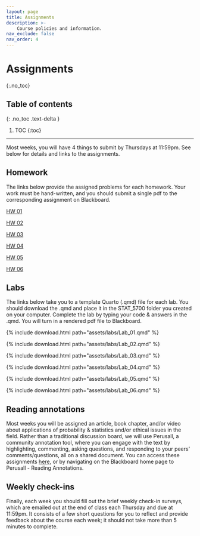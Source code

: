 ```yaml
---
layout: page
title: Assignments
description: >-
    Course policies and information.
nav_exclude: false
nav_order: 4
---
```


# Assignments
{:.no_toc}

## Table of contents
{: .no_toc .text-delta }

1. TOC
{:toc}

---

Most weeks, you will have 4 things to submit by Thursdays at 11:59pm. See below for details and links to the assignments. 

## Homework

The links below provide the assigned problems for each homework. Your work must be hand-written, and you should submit a single pdf to the corresponding assignment on Blackboard.

[HW 01](https://kgfitzgerald.github.io/stat-5700/assets/homework/HW_01.pdf)

[HW 02](https://kgfitzgerald.github.io/stat-5700/assets/homework/HW_02.pdf)

[HW 03](https://kgfitzgerald.github.io/stat-5700/assets/homework/HW_03.pdf)

[HW 04](https://kgfitzgerald.github.io/stat-5700/assets/homework/HW_04.pdf)

[HW 05](https://kgfitzgerald.github.io/stat-5700/assets/homework/HW_05.pdf)

[HW 06](https://kgfitzgerald.github.io/stat-5700/assets/homework/HW_06.pdf)

## Labs

The links below take you to a template Quarto (.qmd) file for each lab. You should download the .qmd and place it in the STAT_5700 folder you created on your computer. Complete the lab by typing your code & answers in the .qmd. You will turn in a rendered pdf file to Blackboard. 


{% include download.html path="assets/labs/Lab_01.qmd" %}

{% include download.html path="assets/labs/Lab_02.qmd" %}

{% include download.html path="assets/labs/Lab_03.qmd" %}

{% include download.html path="assets/labs/Lab_04.qmd" %}

{% include download.html path="assets/labs/Lab_05.qmd" %}

{% include download.html path="assets/labs/Lab_06.qmd" %}


## Reading annotations

Most weeks you will be assigned an article, book chapter, and/or video about applications of probability & statistics and/or ethical issues in the field. Rather than a traditional discussion board, we will use Perusall, a community annotation tool, where you can engage with the text by highlighting, commenting, asking questions, and responding to your peers' comments/questions, all on a shared document. You can access these assignments [here](https://elearning.villanova.edu/webapps/blackboard/content/listContent.jsp?course_id=_182880_1&content_id=_5566839_1), or by navigating on the Blackboard home page to Perusall - Reading Annotations. 

## Weekly check-ins

Finally, each week you should fill out the brief weekly check-in surveys, which are emailed out at the end of class each Thursday and due at 11:59pm. It consists of a few short questions for you to reflect and provide feedback about the course each week; it should not take more than 5 minutes to complete. 

